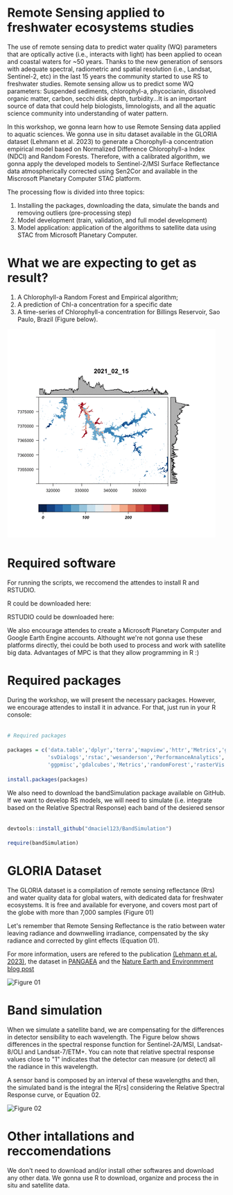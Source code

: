 # Remote Sensing applied to freshwater ecosystems studies 


The use of remote sensing data to predict water quality (WQ) parameters that are optically active (i.e., interacts with light) has been applied to ocean and coastal waters for ~50 years. Thanks to the new generation of sensors with adequate spectral, radiometric and spatial resolution (i.e., Landsat, Sentinel-2, etc) in the last 15 years the community started to use RS to freshwater studies. Remote sensing allow us to predict some WQ parameters: Suspended sediments, chlorophyl-a, phycocianin, dissolved organic matter, carbon, secchi disk depth, turbidity...It is an important source of data that could help biologists, limnologists, and all the aquatic science community into understanding of water pattern. 

In this workshop, we gonna learn how to use Remote Sensing data applied to aquatic sciences. We gonna use in situ dataset available in the GLORIA dataset (Lehmann et al. 2023) to generate a Chorophyll-a concentration empirical model based on Normalized Difference Chlorophyll-a Index (NDCI) and Random Forests. Therefore, with a calibrated algorithm, we gonna apply the developed models to Sentinel-2/MSI Surface Reflectance data atmospherically corrected using Sen2Cor and available in the Miscrosoft Planetary Computer STAC platform. 

The processing flow is divided into three topics:

1. Installing the packages, downloading the data, simulate the bands and removing outliers (pre-processing step)
2. Model development (train, validation, and full model development)
3. Model application: application of the algorithms to satellite data using STAC from Microsoft Planetary Computer.

# What we are expecting to get as result?

1. A Chlorophyll-a Random Forest and Empirical algorithm;
2. A prediction of Chl-a concentration for a specific date
3. A time-series of Chlorophyll-a concentration for Billings Reservoir, Sao Paulo, Brazil (Figure below). 


![Figure 01](https://github.com/dmaciel123/HackingLimnology_RS_day/blob/main/animation.gif)




# Required software 

For running the scripts, we reccomend the attendes to install R and RSTUDIO. 

R could be downloaded here: 

RSTUDIO could be downloaded here:

We also encourage attendes to create a Microsoft Planetary Computer and Google Earth Engine accounts. Althought we're not gonna use these platforms directly, thei could be both used to process and work with satellite big data. Advantages of MPC is that they allow programming in R :)

# Required packages 

During the workshop, we will present the necessary packages. However, we encourage attendes to install it in advance. For that, just run in your R console:

```r

# Required packages

packages = c('data.table','dplyr','terra','mapview','httr','Metrics','geodrawr',
             'svDialogs','rstac','wesanderson','PerformanceAnalytics', 'remotes',
             'ggpmisc','gdalcubes','Metrics','randomForest','rasterVis','RColorBrewer')

install.packages(packages)

```

We also need to download the bandSimulation package available on GitHub. If we want to develop RS models, we will need to simulate (i.e. integrate based on the Relative Spectral Response) each band of the desiered sensor


```r

devtools::install_github("dmaciel123/BandSimulation")

require(bandSimulation)

```



# GLORIA Dataset

The GLORIA dataset is a compilation of remote sensing reflectance (Rrs) and water quality data for global waters, with dedicated data for freshwater ecosystems. It is free and available for everyone, and covers most part of the globe with more than 7,000 samples (Figure 01)

Let's remember that Remote Sensing Reflectance is the ratio between water leaving radiance and downwelling irradiance, compensated by the sky radiance and corrected by glint effects (Equation 01).



For more information, users are refered to the publication [(Lehmann et al. 2023)](https://www.nature.com/articles/s41597-023-01973-y), the dataset in [PANGAEA](http://https://doi.pangaea.de/10.1594/PANGAEA.948492) and the [Nature Earth and Environmment blog post](http://https://earthenvironmentcommunity.nature.com/posts/gloria-challenges-in-developing-a-globally-representative-hyperspectral-in-situ-dataset-for-the-remote-sensing-of-water-resources)



![Figure 01](https://earthenvironmentcommunity.nature.com/cdn-cgi/image/metadata=copyright,fit=scale-down,format=auto,sharpen=1,quality=95/https://images.zapnito.com/uploads/hiCMOprnTtSCTJNv78gu_locations.jpg)


# Band simulation

When we simulate a satellite band, we are compensating for the differences in detector sensibility to each wavelength. The Figure below shows differences in the spectral response function for Sentinel-2A/MSI, Landsat-8/OLI and Landsat-7/ETM+. You can note that relative spectral response values close to "1" indicates that the detector can measure (or detect) all the radiance in this wavelength.


A sensor band is composed by an interval of these wavelengths and then, the simulated band is the integral the R[rs] considering the Relative Spectral Response curve, or Equation 02.

![Figure 02](https://upload.wikimedia.org/wikipedia/commons/7/7d/Spectral_responses_of_Landsat_7_ETM%2B%2C_Landsat_8_OLI_and_Sentinel_2_MSI_in_the_visible_and_near_infrared.png)



# Other intallations and reccomendations

We don't need to download and/or install other softwares and download any other data. We gonna use R to download, organize and process the in situ and satellite data. 
